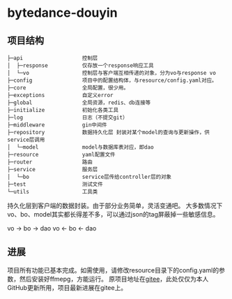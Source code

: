 # bytedance-douyin

## 项目结构
```
├─api                   控制层
│  ├─response           仅存放一个response响应工具
│  └─vo                 控制层与客户端互相传递的对象，分为vo与response vo
├─config                项目中的配置结构体，与resource/config.yaml对应。
├─core                  全局配置，很少用。
├─exceptions            自定义error
├─global                全局资源，redis、db连接等
├─initialize            初始化各类工具
├─log                   日志（不提交git）
├─middleware            gin中间件
├─repository            数据持久化层 封装对某个model的查询与更新操作，供service层调用
│  └─model              model与数据库表对应，即dao
├─resource              yaml配置文件
├─router                路由
├─service               服务层
│  └─bo                 service层传给controller层的对象
├─test                  测试文件
└─utils                 工具类
```
持久化层到客户端的数据封装。由于部分业务简单，灵活变通吧。
大多数情况下vo、bo、model其实都长得差不多，可以通过json的tag屏蔽掉一些敏感信息。

vo -> bo -> dao
vo <- bo <- dao

## 进展
项目所有功能已基本完成。如需使用，请修改resource目录下的config.yaml的参数，然后安装好ffmepg，方能运行。
原项目地址在[gitee](https://gitee.com/single1999/bytedance-douyin)，此处仅仅为本人GitHub更新所用，项目最新进展在gitee上。

